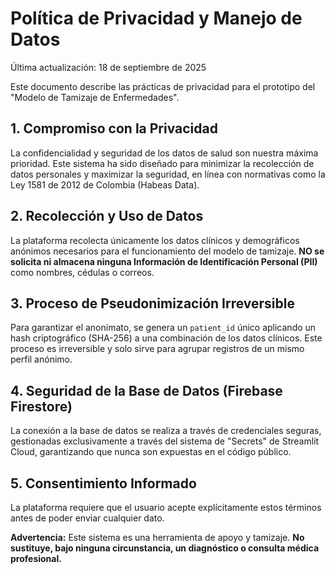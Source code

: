 # Política de Privacidad y Manejo de Datos
Última actualización: 18 de septiembre de 2025

Este documento describe las prácticas de privacidad para el prototipo del "Modelo de Tamizaje de Enfermedades".

## 1. Compromiso con la Privacidad
La confidencialidad y seguridad de los datos de salud son nuestra máxima prioridad. Este sistema ha sido diseñado para minimizar la recolección de datos personales y maximizar la seguridad, en línea con normativas como la Ley 1581 de 2012 de Colombia (Habeas Data).

## 2. Recolección y Uso de Datos
La plataforma recolecta únicamente los datos clínicos y demográficos anónimos necesarios para el funcionamiento del modelo de tamizaje. **NO se solicita ni almacena ninguna Información de Identificación Personal (PII)** como nombres, cédulas o correos.

## 3. Proceso de Pseudonimización Irreversible
Para garantizar el anonimato, se genera un `patient_id` único aplicando un hash criptográfico (SHA-256) a una combinación de los datos clínicos. Este proceso es irreversible y solo sirve para agrupar registros de un mismo perfil anónimo.

## 4. Seguridad de la Base de Datos (Firebase Firestore)
La conexión a la base de datos se realiza a través de credenciales seguras, gestionadas exclusivamente a través del sistema de "Secrets" de Streamlit Cloud, garantizando que nunca son expuestas en el código público.

## 5. Consentimiento Informado
La plataforma requiere que el usuario acepte explícitamente estos términos antes de poder enviar cualquier dato.

**Advertencia:** Este sistema es una herramienta de apoyo y tamizaje. **No sustituye, bajo ninguna circunstancia, un diagnóstico o consulta médica profesional.**
